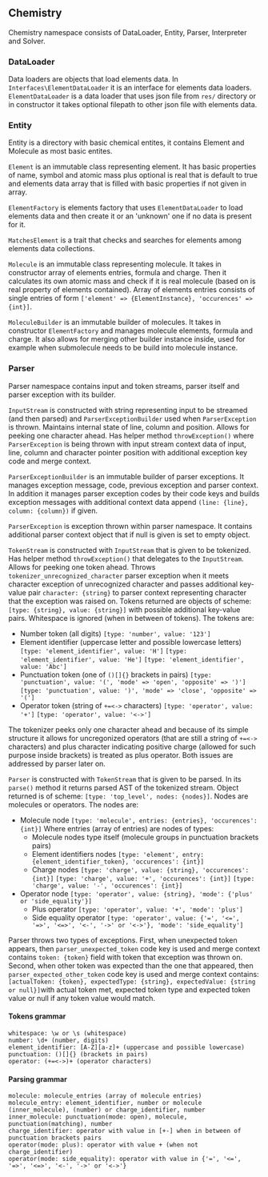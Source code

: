 ## Chemistry

Chemistry namespace consists of DataLoader, Entity, Parser, Interpreter and Solver.

### DataLoader
Data loaders are objects that load elements data. In `Interfaces\ElementDataLoader` it is an interface for elements data loaders.
`ElementDataLoader` is a data loader that uses json file from `res/` directory or in constructor it takes optional filepath to other json file with elements data.

### Entity
Entity is a directory with basic chemical entites, it contains Element and Molecule as most basic entites.

`Element` is an immutable class representing element. It has basic properties of name, symbol and atomic mass plus optional is real that is default to true and elements data array that is filled with basic properties if not given in array.

`ElementFactory` is elements factory that uses `ElementDataLoader` to load elements data and then create it or an 'unknown' one if no data is present for it.

`MatchesElement` is a trait that checks and searches for elements among elements data collections.

`Molecule` is an immutable class representing molecule. It takes in constructor array of elements entries, formula and charge. Then it calculates its own atomic mass and check if it is real molecule (based on is real property of elements contained).
Array of elements entries consists of single entries of form `['element' => {ElementInstance}, 'occurences' => {int}]`.

`MoleculeBuilder` is an immutable builder of molecules. It takes in constructor `ElementFactory` and manages molecule elements, formula and charge. It also allows for merging other builder instance inside, used for example when submolecule needs to be build into molecule instance.

### Parser
Parser namespace contains input and token streams, parser itself and parser exception with its builder.

`InputStream` is constructed with string representing input to be streamed (and then parsed) and `ParserExceptionBuilder` used when `ParserException` is thrown. Maintains internal state of line, column and position. Allows for peeking one character ahead. Has helper method `throwException()` where `ParserException` is being thrown with input stream context data of input, line, column and character pointer position with additional exception key code and merge context.

`ParserExceptionBuilder` is an immutable builder of parser exceptions. It manages exception message, code, previous exception and parser context. In addition it manages parser exception codes by their code keys and builds exception messages with additional context data append `(line: {line}, column: {column})` if given.

`ParserException` is exception thrown within parser namespace. It contains additional parser context object that if null is given is set to empty object.

`TokenStream` is constructed with `InputStream` that is given to be tokenized. Has helper method `throwException()` that delegates to the `InputStream`. Allows for peeking one token ahead. Throws `tokenizer_unrecognized_character` parser exception when it meets character exception of unrecognized character and passes additional key-value pair `character: {string}` to parser context representing character that the exception was raised on. Tokens returned are objects of scheme: `[type: {string}, value: {string}]` with possible additional key-value pairs. Whitespace is ignored (when in between of tokens).
The tokens are:

* Number token (all digits)
  `[type: 'number', value: '123']`
* Element identifier (uppercase letter and possible lowercase letters)
  `[type: 'element_identifier', value: 'H']`
  `[type: 'element_identifier', value: 'He']`
  `[type: 'element_identifier', value: 'Abc']`
* Punctuation token (one of `()[]{}` brackets in pairs)
  `[type: 'punctuation', value: '(', 'mode' => 'open', 'opposite' => ')']`
  `[type: 'punctuation', value: ')', 'mode' => 'close', 'opposite' => '(']`
* Operator token (string of `+=<->` characters)
  `[type: 'operator', value: '+']`
  `[type: 'operator', value: '<->']`

The tokenizer peeks only one character ahead and because of its simple structure it allows for uncregonized operators (that are still a string of `+=<->` characters) and plus character indicating positive charge (allowed for such purpose inside brackets) is treated as plus operator. Both issues are addressed by parser later on.

`Parser` is constructed with `TokenStream` that is given to be parsed. In its `parse()` method it returns parsed AST of the tokenized stream. Object returned is of scheme: `[type: 'top_level', nodes: {nodes}]`. Nodes are molecules or operators. The nodes are:

* Molecule node
  `[type: 'molecule', entries: {entries}, 'occurences': {int}]`
  Where entries (array of entries) are nodes of types:
    * Molecule nodes type itself (molecule groups in punctuation brackets pairs)
    * Element identifiers nodes
      `[type: 'element', entry: {element_identifier_token}, 'occurences': {int}]`
    * Charge nodes
      `[type: 'charge', value: {string}, 'occurences': {int}]`
      `[type: 'charge', value: '+', 'occurences': {int}]`
      `[type: 'charge', value: '-', 'occurences': {int}]`
* Operator node
  `[type: 'operator', value: {string}, 'mode': {'plus' or 'side_equality'}]`
    * Plus operator
      `[type: 'operator', value: '+', 'mode': 'plus']`
    * Side equality operator
      `[type: 'operator', value: {'=', '<=', '=>', '<=>', '<-', '->' or '<->'}, 'mode': 'side_equality']`

Parser throws two types of exceptions. First, when unexpected token appears, then `parser_unexpected_token` code key is used and merge context contains `token: {token}` field with token that exception was thrown on. Second, when other token was expected than the one that appeared, then `parser_expected_other_token` code key is used and merge context contains: `[actualToken: {token}, expectedType: {string}, expectedValue: {string or null}]`with actual token met, expected token type and expected token value or null if any token value would match.

#### Tokens grammar
```
whitespace: \w or \s (whitespace)
number: \d+ (number, digits)
element_identifier: [A-Z][a-z]+ (uppercase and possible lowercase)
punctuation: ()[]{} (brackets in pairs)
operator: (+=<->)+ (operator characters)
```
#### Parsing grammar
```
molecule: molecule_entries (array of molecule entries)
molecule_entry: element_identifier, number or molecule (inner_molecule), (number) or charge_identifier, number
inner_molecule: punctuation(mode: open), molecule, punctuation(matching), number
charge_identifier: operator with value in [+-] when in between of punctuation brackets pairs
operator(mode: plus): operator with value + (when not charge_identifier)
operator(mode: side_equality): operator with value in {'=', '<=', '=>', '<=>', '<-', '->' or '<->'}
```
